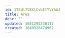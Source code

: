 ```yaml
---
id: 1TEdl7V8XlCvbItYVYhAJ
title: Area
desc: ''
updated: 1651293236117
created: 1640928474962
---
```


